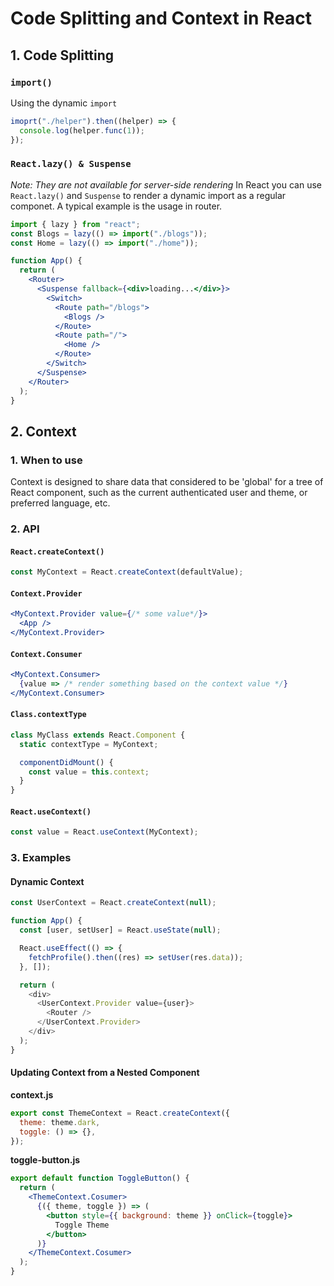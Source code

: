 # Code Splitting and Context in React

## 1. Code Splitting

### `import()`

Using the dynamic `import`

```js
imoprt("./helper").then((helper) => {
  console.log(helper.func(1));
});
```

### `React.lazy() & Suspense`

_Note: They are not available for server-side rendering_
In React you can use `React.lazy()` and `Suspense` to render a dynamic import as a regular componet.
A typical example is the usage in router.

```jsx
import { lazy } from "react";
const Blogs = lazy(() => import("./blogs"));
const Home = lazy(() => import("./home"));

function App() {
  return (
    <Router>
      <Suspense fallback={<div>loading...</div>}>
        <Switch>
          <Route path="/blogs">
            <Blogs />
          </Route>
          <Route path="/">
            <Home />
          </Route>
        </Switch>
      </Suspense>
    </Router>
  );
}
```

## 2. Context

### 1. When to use

Context is designed to share data that considered to be 'global' for a tree of React component, such as the current authenticated user and theme, or preferred language, etc.

### 2. API

#### `React.createContext()`

```js
const MyContext = React.createContext(defaultValue);
```

#### `Context.Provider`

```jsx
<MyContext.Provider value={/* some value*/}>
  <App />
</MyContext.Provider>
```

#### `Context.Consumer`

```jsx
<MyContext.Consumer>
  {value => /* render something based on the context value */}
</MyContext.Consumer>
```

#### `Class.contextType`

```js
class MyClass extends React.Component {
  static contextType = MyContext;

  componentDidMount() {
    const value = this.context;
  }
}
```

#### `React.useContext()`

```js
const value = React.useContext(MyContext);
```

### 3. Examples

#### Dynamic Context

```js
const UserContext = React.createContext(null);

function App() {
  const [user, setUser] = React.useState(null);

  React.useEffect(() => {
    fetchProfile().then((res) => setUser(res.data));
  }, []);

  return (
    <div>
      <UserContext.Provider value={user}>
        <Router />
      </UserContext.Provider>
    </div>
  );
}
```

#### Updating Context from a Nested Component

**context.js**

```js
export const ThemeContext = React.createContext({
  theme: theme.dark,
  toggle: () => {},
});
```

**toggle-button.js**

```jsx
export default function ToggleButton() {
  return (
    <ThemeContext.Cosumer>
      {({ theme, toggle }) => (
        <button style={{ background: theme }} onClick={toggle}>
          Toggle Theme
        </button>
      )}
    </ThemeContext.Cosumer>
  );
}
```
